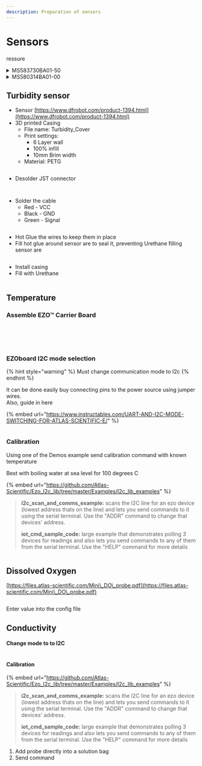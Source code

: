 ```yaml
---
description: Preparation of sensors
---
```


# Sensors

ressure

<details>

<summary>MS583730BA01-50</summary>

**Components**

* Sensor [https://www.digikey.it/en/products/detail/te-connectivity-measurement-specialties/MS583730BA01-50/5629501?s=N4IgTCBcDaILIGUCsAOAzAdjQBgEIEFsBGAWiWxAF0BfIA](https://www.digikey.it/en/products/detail/te-connectivity-measurement-specialties/MS583730BA01-50/5629501?s=N4IgTCBcDaILIGUCsAOAzAdjQBgEIEFsBGAWiWxAF0BfIA)
* 3D printed casing
* Cable&#x20;
* SMD 0.1uF Capacitor
* o-ring
* Flexible Urethane 8800
  * Syringe to inject liquid inside casing

**Steps**

* 3D print
  * File name:
    * MS583730BA01-50-Enclosure\_inner
    * MS583730BA01-50- Enclosure\_outer
  * Print settings
    * 6 Layer walls
    * 100% infill
  * Material: PETG

<img src="../.gitbook/assets/Screenshot from 2024-07-30 16-39-47.png" alt="" data-size="original">

* Solder capacitor and cable

<img src="../.gitbook/assets/2020_0110_161123_004.JPG" alt="" data-size="original">![](../.gitbook/assets/2020\_0110\_165156\_006.JPG)

* Apply conformal coating on soldering
* Install o-ring to sensor
* Clean cable with IPA
* Insert sensor to casing

![](<../.gitbook/assets/Screenshot from 2024-07-30 17-30-42.png>)

* Mount external casing

![](<../.gitbook/assets/Screenshot from 2024-07-30 17-31-30.png>)

* Apply tape on the end to prevent leaking

![](<../.gitbook/assets/Screenshot from 2024-07-30 17-31-54.png>)

* Fill casing with Urethane (using syringe)

![](<../.gitbook/assets/Screenshot from 2024-07-30 17-32-18.png>)

* Cure it



</details>

<details>

<summary>MS580314BA01-00</summary>

**Components**

* Sensor
* 3D printed
  * MS580314BA01-00-Enclosure\_inner
  * MS580314BA01-00 - Enclosure\_outer
* Cable
* Flexible Urethane 8800

**Steps**

* 3D print
  * 6 Layer walls
  * 100% infill
  * PETG

<img src="../.gitbook/assets/Screenshot from 2024-07-30 17-22-37.png" alt="" data-size="original">

* Solder capacitor and cable
* Apply conformal coating
* Clean cable with IPA
* Insert sensor to casing

<img src="../.gitbook/assets/Screenshot from 2024-07-30 17-46-16.png" alt="" data-size="original">

* Mount external casing
* Apply tape to prevent Urethane leaking

<img src="../.gitbook/assets/Screenshot from 2024-07-30 17-48-16.png" alt="" data-size="original">

* Fill casing with Urethane
* Cure itdone

<img src="../.gitbook/assets/Screenshot from 2024-07-30 17-48-44.png" alt="" data-size="original">

</details>

## Turbidity sensor

* Sensor [https://www.dfrobot.com/product-1394.html](https://www.dfrobot.com/product-1394.html)
* 3D printed Casing
  * File name: Turbidity\_Cover
  * Print settings:
    * 6 Layer wall
    * 100% infill
    * 10mm Brim width
  * Material: PETG

<figure><img src="../.gitbook/assets/Screenshot from 2024-07-30 17-58-01.png" alt=""><figcaption></figcaption></figure>

* Desolder JST connector

<div>

<figure><img src="../.gitbook/assets/Screenshot from 2024-07-30 19-55-05 (1).png" alt=""><figcaption></figcaption></figure>

 

<figure><img src="../.gitbook/assets/Screenshot from 2024-07-30 19-55-03.png" alt=""><figcaption></figcaption></figure>

</div>

* Solder the cable
  * Red - VCC
  * Black - GND
  * Green - Signal

<figure><img src="../.gitbook/assets/Screenshot from 2024-07-30 19-56-50.png" alt=""><figcaption></figcaption></figure>

* Hot Glue the wires to keep them in place
* Fill hot glue around sensor are to seal it, preventing Urethane filling sensor are

<figure><img src="../.gitbook/assets/Screenshot from 2024-07-30 20-43-11.png" alt=""><figcaption></figcaption></figure>

* Install casing
* Fill with Urethane

<figure><img src="../.gitbook/assets/signal-2024-07-30-214602.jpeg" alt=""><figcaption></figcaption></figure>

## Temperature

### Assemble EZO™ Carrier Board

<div>

<figure><img src="../.gitbook/assets/PXL_20240530_123209979 (2).jpg" alt=""><figcaption></figcaption></figure>

 

<figure><img src="../.gitbook/assets/PXL_20240530_123338038 (2).jpg" alt=""><figcaption></figcaption></figure>

</div>

<div>

<figure><img src="../.gitbook/assets/PXL_20240530_123438771 (2).jpg" alt=""><figcaption></figcaption></figure>

 

<figure><img src="../.gitbook/assets/PXL_20240530_123451866 (1).jpg" alt=""><figcaption></figcaption></figure>

</div>

<figure><img src="../.gitbook/assets/PXL_20240530_123528584 (1).jpg" alt=""><figcaption></figcaption></figure>

### EZOboard I2C mode selection

{% hint style="warning" %}
Must change communication mode to I2c
{% endhint %}

It can be done easily buy connecting pins to the power source using jumper wires.\
Also, guide in here&#x20;

{% embed url="https://www.instructables.com/UART-AND-I2C-MODE-SWITCHING-FOR-ATLAS-SCIENTIFIC-E/" %}

<figure><img src="../.gitbook/assets/Screenshot from 2024-08-01 19-09-56.png" alt=""><figcaption></figcaption></figure>

### Calibration

Using one of the Demos example send calibration command with known temperature

Best with boiling water at sea level for 100 degrees C

{% embed url="https://github.com/Atlas-Scientific/Ezo_I2c_lib/tree/master/Examples/I2c_lib_examples" %}

> **i2c\_scan\_and\_comms\_example:** scans the I2C line for an ezo device (lowest address thats on the line) and lets you send commands to it using the serial terminal. Use the "ADDR" command to change that devices' address.
>
> **iot\_cmd\_sample\_code:** large example that demonstrates polling 3 devices for readings and also lets you send commands to any of them from the serial terminal. Use the "HELP" command for more details

<figure><img src="../.gitbook/assets/Screenshot from 2024-08-01 19-55-03.png" alt=""><figcaption></figcaption></figure>

## Dissolved Oxygen

[https://files.atlas-scientific.com/Mini\_DO\_probe.pdf](https://files.atlas-scientific.com/Mini\_DO\_probe.pdf)

<figure><img src="../.gitbook/assets/image (6).png" alt=""><figcaption></figcaption></figure>

Enter value into the config file

## Conductivity

#### Change mode to to I2C

<figure><img src="../.gitbook/assets/image (8).png" alt=""><figcaption></figcaption></figure>

#### Calibration

{% embed url="https://github.com/Atlas-Scientific/Ezo_I2c_lib/tree/master/Examples/I2c_lib_examples" %}

> **i2c\_scan\_and\_comms\_example:** scans the I2C line for an ezo device (lowest address thats on the line) and lets you send commands to it using the serial terminal. Use the "ADDR" command to change that devices' address.
>
> **iot\_cmd\_sample\_code:** large example that demonstrates polling 3 devices for readings and also lets you send commands to any of them from the serial terminal. Use the "HELP" command for more details

1. Add probe directly into a solution bag
2. Send command&#x20;

<figure><img src="../.gitbook/assets/image (7).png" alt=""><figcaption></figcaption></figure>







